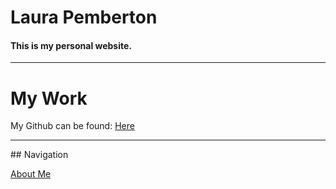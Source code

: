 # Laura Pemberton
#### This is my personal website.


<hr>

# My Work
My Github can be found:
<a href="https://github.com/LauraIsCool">Here</a>

<hr>
## Navigation

<a href="aboutme.html">About Me</a>



